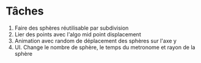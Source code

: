 # Tâches

1. Faire des sphères réutilisable par subdivision
2. Lier des points avec l'algo mid point displacement
3. Animation avec random de déplacement des sphères sur l'axe y
4. UI. Change le nombre de sphère, le temps du metronome et rayon de la sphère
